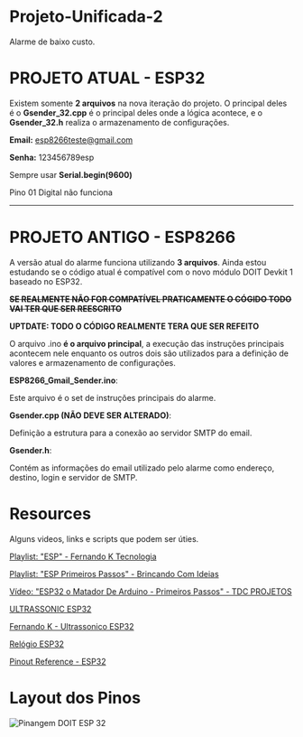 # Projeto-Unificada-2
Alarme de baixo custo.

# PROJETO ATUAL - ESP32
Existem somente **2 arquivos** na nova iteração do projeto. O principal deles é o **Gsender_32.cpp** é o principal deles onde a lógica acontece, e o **Gsender_32.h** realiza o armazenamento de configurações.

**Email:** esp8266teste@gmail.com

**Senha:** 123456789esp

Sempre usar **Serial.begin(9600)**

Pino 01 Digital não funciona


---

# PROJETO ANTIGO - ESP8266
A versão atual do alarme funciona utilizando **3 arquivos**. Ainda estou estudando se o código atual é compatível com o novo módulo DOIT Devkit 1 baseado no ESP32. 

**~~SE REALMENTE NÃO FOR COMPATÍVEL PRATICAMENTE O CÓGIDO TODO VAI TER QUE SER REESCRITO~~**

**UPTDATE: TODO O CÓDIGO REALMENTE TERA QUE SER REFEITO**

O arquivo .ino **é o arquivo principal**, a execução das instruções principais acontecem nele enquanto os outros dois são utilizados para a definição de valores e armazenamento de configurações.

**ESP8266_Gmail_Sender.ino**:

Este arquivo é o set de instruções principais do alarme. 

**Gsender.cpp (NÃO DEVE SER ALTERADO)**:

Definição a estrutura para a conexão ao servidor SMTP do email.

**Gsender.h**:

Contém as informações do email utilizado pelo alarme como endereço, destino, login e servidor de SMTP.

# Resources

Alguns videos, links e scripts que podem ser úties.

[Playlist: "ESP" - Fernando K Tecnologia](https://www.youtube.com/playlist?list=PL_xGnxKCyJXo65eEk9hVlwtLznNnMjB8j)

[Playlist: "ESP Primeiros Passos" - Brincando Com Ideias ](https://www.youtube.com/playlist?list=PL7CjOZ3q8fMe6DxojEFuDx4BP0qbbpKtP)

[Vídeo: "ESP32 o Matador De Arduino - Primeiros Passos" - TDC PROJETOS](https://www.youtube.com/watch?v=i6Z1Ry5moCw)

[ULTRASSONIC ESP32](https://www.instructables.com/id/Pocket-Size-Ultrasonic-Measuring-Tool-With-ESP32/)

[Fernando K - Ultrassonico ESP32](https://www.instructables.com/id/ESP32-With-Ultrasonic-Sensor/)

[Relógio ESP32](https://www.filipeflop.com/blog/relogio-com-esp32-e-oled-com-servidor-ntp/)

[Pinout Reference - ESP32](https://randomnerdtutorials.com/esp32-pinout-reference-gpios/)


# Layout dos Pinos

![Pinangem DOIT ESP 32](https://i1.wp.com/randomnerdtutorials.com/wp-content/uploads/2018/08/ESP32-DOIT-DEVKIT-V1-Board-Pinout-36-GPIOs-updated.jpg?ssl=1)


